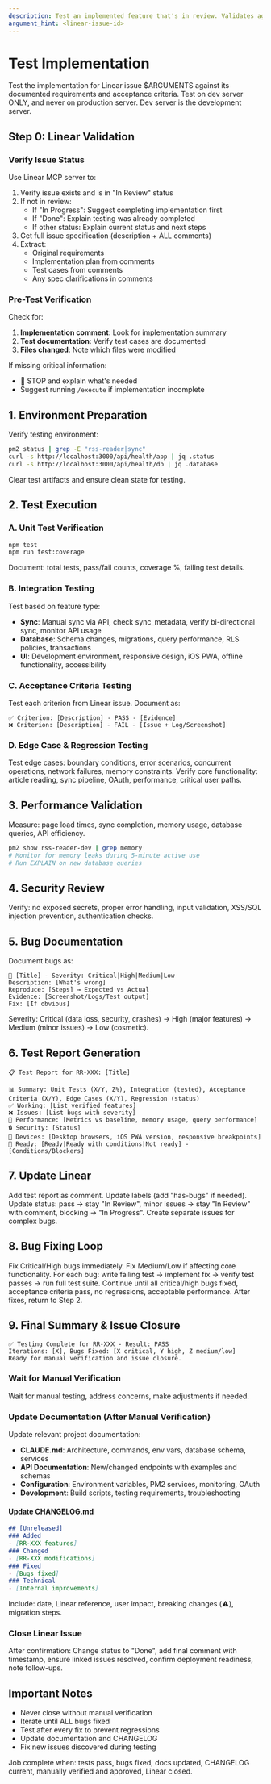 ```yaml
---
description: Test an implemented feature that's in review. Validates against Linear acceptance criteria and runs comprehensive test suite.
argument_hint: <linear-issue-id>
---
```


# Test Implementation

Test the implementation for Linear issue $ARGUMENTS against its documented requirements and acceptance criteria. Test on dev server ONLY, and never on production server. Dev server is the development server. 

## Step 0: Linear Validation

### Verify Issue Status
Use Linear MCP server to:
1. Verify issue exists and is in "In Review" status
2. If not in review:
   - If "In Progress": Suggest completing implementation first
   - If "Done": Explain testing was already completed
   - If other status: Explain current status and next steps
3. Get full issue specification (description + ALL comments)
4. Extract:
   - Original requirements
   - Implementation plan from comments
   - Test cases from comments
   - Any spec clarifications in comments

### Pre-Test Verification
Check for:
1. **Implementation comment**: Look for implementation summary
2. **Test documentation**: Verify test cases are documented
3. **Files changed**: Note which files were modified

If missing critical information:
- 🛑 STOP and explain what's needed
- Suggest running `/execute` if implementation incomplete

## 1. Environment Preparation

Verify testing environment:
```bash
pm2 status | grep -E "rss-reader|sync"
curl -s http://localhost:3000/api/health/app | jq .status
curl -s http://localhost:3000/api/health/db | jq .database
```
Clear test artifacts and ensure clean state for testing.

## 2. Test Execution

### A. Unit Test Verification
```bash
npm test
npm run test:coverage
```
Document: total tests, pass/fail counts, coverage %, failing test details.

### B. Integration Testing
Test based on feature type:
- **Sync**: Manual sync via API, check sync_metadata, verify bi-directional sync, monitor API usage
- **Database**: Schema changes, migrations, query performance, RLS policies, transactions
- **UI**: Development environment, responsive design, iOS PWA, offline functionality, accessibility

### C. Acceptance Criteria Testing
Test each criterion from Linear issue. Document as:
```
✅ Criterion: [Description] - PASS - [Evidence]
❌ Criterion: [Description] - FAIL - [Issue + Log/Screenshot]
```

### D. Edge Case & Regression Testing
Test edge cases: boundary conditions, error scenarios, concurrent operations, network failures, memory constraints.
Verify core functionality: article reading, sync pipeline, OAuth, performance, critical user paths.

## 3. Performance Validation

Measure: page load times, sync completion, memory usage, database queries, API efficiency.
```bash
pm2 show rss-reader-dev | grep memory
# Monitor for memory leaks during 5-minute active use
# Run EXPLAIN on new database queries
```

## 4. Security Review

Verify: no exposed secrets, proper error handling, input validation, XSS/SQL injection prevention, authentication checks.

## 5. Bug Documentation

Document bugs as:
```
🐛 [Title] - Severity: Critical|High|Medium|Low
Description: [What's wrong]
Reproduce: [Steps] → Expected vs Actual
Evidence: [Screenshot/Logs/Test output]
Fix: [If obvious]
```
Severity: Critical (data loss, security, crashes) → High (major features) → Medium (minor issues) → Low (cosmetic).

## 6. Test Report Generation

```
📋 Test Report for RR-XXX: [Title]

📊 Summary: Unit Tests (X/Y, Z%), Integration (tested), Acceptance Criteria (X/Y), Edge Cases (X/Y), Regression (status)
✅ Working: [List verified features]
❌ Issues: [List bugs with severity]
🔧 Performance: [Metrics vs baseline, memory usage, query performance]
🔒 Security: [Status]
📱 Devices: [Desktop browsers, iOS PWA version, responsive breakpoints]
🚀 Ready: [Ready|Ready with conditions|Not ready] - [Conditions/Blockers]
```

## 7. Update Linear

Add test report as comment. Update labels (add "has-bugs" if needed). Update status: pass → stay "In Review", minor issues → stay "In Review" with comment, blocking → "In Progress". Create separate issues for complex bugs.

## 8. Bug Fixing Loop

Fix Critical/High bugs immediately. Fix Medium/Low if affecting core functionality.
For each bug: write failing test → implement fix → verify test passes → run full test suite.
Continue until all critical/high bugs fixed, acceptance criteria pass, no regressions, acceptable performance.
After fixes, return to Step 2.

## 9. Final Summary & Issue Closure

```
✅ Testing Complete for RR-XXX - Result: PASS
Iterations: [X], Bugs Fixed: [X critical, Y high, Z medium/low]
Ready for manual verification and issue closure.
```

### Wait for Manual Verification
Wait for manual testing, address concerns, make adjustments if needed.

### Update Documentation (After Manual Verification)
Update relevant project documentation:
- **CLAUDE.md**: Architecture, commands, env vars, database schema, services
- **API Documentation**: New/changed endpoints with examples and schemas  
- **Configuration**: Environment variables, PM2 services, monitoring, OAuth
- **Development**: Build scripts, testing requirements, troubleshooting

#### Update CHANGELOG.md
```markdown
## [Unreleased]
### Added
- [RR-XXX features]
### Changed  
- [RR-XXX modifications]
### Fixed
- [Bugs fixed]
### Technical
- [Internal improvements]
```
Include: date, Linear reference, user impact, breaking changes (⚠️), migration steps.

### Close Linear Issue
After confirmation: Change status to "Done", add final comment with timestamp, ensure linked issues resolved, confirm deployment readiness, note follow-ups.

## Important Notes

- Never close without manual verification
- Iterate until ALL bugs fixed  
- Test after every fix to prevent regressions
- Update documentation and CHANGELOG
- Fix new issues discovered during testing

Job complete when: tests pass, bugs fixed, docs updated, CHANGELOG current, manually verified and approved, Linear closed.
